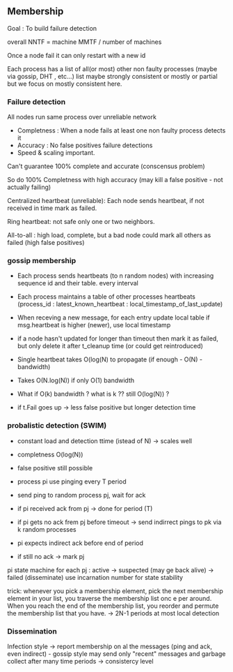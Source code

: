 ## Membership

Goal : To build failure detection

overall NNTF = machine MMTF / number of machines

Once a node fail it can only restart with a new id

Each process has a list of all(or most) other non faulty processes (maybe via gossip, DHT , etc...)
list maybe strongly consistent or mostly or partial but we focus on mostly consistent here.

### Failure detection
All nodes run same process over unreliable network

- Completness : When a node fails at least one non faulty process detects it
- Accuracy : No false positives failure detections
- Speed & scaling important.

Can't guarantee 100% complete and accurate (conscensus problem)

So do 100% Completness with high accuracy (may kill a false positive - not actually failing)

Centralized heartbeat (unreliable): Each node sends heartbeat, if not received in time mark as failed.

Ring heartbeat: not safe only one or two neighbors.

All-to-all : high load, complete, but a bad node could mark all others as failed (high false positives)

### gossip membership

- Each process sends heartbeats (to n random nodes) with increasing sequence id and their table. every interval
- Each process maintains a table of other processes heartbeats (process_id : latest_known_heartbeat : local_timestamp_of_last_update)
- When receving a new message, for each entry update local table if msg.heartbeat is higher (newer), use local timestamp
- if a node hasn't updated for longer than timeout then mark it as failed, but only delete it after t_cleanup time (or could get reintroduced)

- Single heartbeat takes O(log(N) to propagate (if enough - O(N) - bandwidth)
- Takes O(N.log(N)) if only O(1) bandwidth
- What if O(k) bandwidth ? what is k ?? still O(log(N)) ? 

- if t.Fail goes up -> less false positive but longer detection time

### probalistic detection (SWIM)
- constant load and detection ttime (istead of N) -> scales well
- completness O(log(N))
- false positive still possible

- process pi use pinging every T period
- send ping to random process pj, wait for ack
- if pi received ack from pj -> done for period (T)
- if pi gets no ack frem pj before timeout -> send indirrect pings to pk via k random processes
- pi expects indirect ack before end of period
- if still no ack -> mark pj
 
pi state machine for each pj : active -> suspected (may ge back alive) -> failed (disseminate)  use incarnation number for state stability

trick:
whenever you pick a membership element, pick the next membership element in your list, you traverse the membership list onc e per around. 
When you reach the end of the membership list, you reorder and permute the membership list that you have.
-> 2N-1 periods at most local detection

### Dissemination
Infection style -> report membership on al the messages (ping and ack, even indirect) - gossip style
may send only "recent" messages and garbage collect after many time periods -> consistercy level